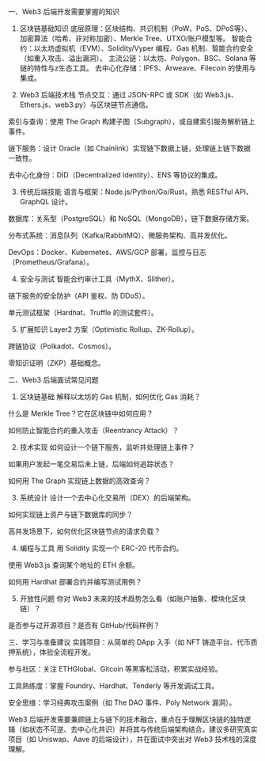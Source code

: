 一、Web3 后端开发需要掌握的知识
1. 区块链基础知识
底层原理：区块结构、共识机制（PoW、PoS、DPoS等）、加密算法（哈希、非对称加密）、Merkle Tree、UTXO/账户模型等。
智能合约：以太坊虚拟机（EVM）、Solidity/Vyper 编程、Gas 机制、智能合约安全（如重入攻击、溢出漏洞）。
主流公链：以太坊、Polygon、BSC、Solana 等链的特性与z生态工具。
去中心化存储：IPFS、Arweave、Filecoin 的使用与集成。

2. Web3 后端技术栈
节点交互：通过 JSON-RPC 或 SDK（如 Web3.js、Ethers.js、web3.py）与区块链节点通信。

索引与查询：使用 The Graph 构建子图（Subgraph），或自建索引服务解析链上事件。

链下服务：设计 Oracle（如 Chainlink）实现链下数据上链，处理链上链下数据一致性。

去中心化身份：DID（Decentralized Identity）、ENS 等协议的集成。

3. 传统后端技能
语言与框架：Node.js/Python/Go/Rust，熟悉 RESTful API、GraphQL 设计。

数据库：关系型（PostgreSQL）和 NoSQL（MongoDB），链下数据存储方案。

分布式系统：消息队列（Kafka/RabbitMQ）、微服务架构、高并发优化。

DevOps：Docker、Kubernetes、AWS/GCP 部署，监控与日志（Prometheus/Grafana）。

4. 安全与测试
智能合约审计工具（MythX、Slither）。

链下服务的安全防护（API 鉴权、防 DDoS）。

单元测试框架（Hardhat、Truffle 的测试套件）。

5. 扩展知识
Layer2 方案（Optimistic Rollup、ZK-Rollup）。

跨链协议（Polkadot、Cosmos）。

零知识证明（ZKP）基础概念。

二、Web3 后端面试常见问题
1. 区块链基础
解释以太坊的 Gas 机制，如何优化 Gas 消耗？

什么是 Merkle Tree？它在区块链中如何应用？

如何防止智能合约的重入攻击（Reentrancy Attack）？

2. 技术实现
如何设计一个链下服务，监听并处理链上事件？

如果用户发起一笔交易后未上链，后端如何追踪状态？

如何用 The Graph 实现链上数据的高效查询？

3. 系统设计
设计一个去中心化交易所（DEX）的后端架构。

如何实现链上资产与链下数据库的同步？

高并发场景下，如何优化区块链节点的请求负载？

4. 编程与工具
用 Solidity 实现一个 ERC-20 代币合约。

使用 Web3.js 查询某个地址的 ETH 余额。

如何用 Hardhat 部署合约并编写测试用例？

5. 开放性问题
你对 Web3 未来的技术趋势怎么看（如账户抽象、模块化区块链）？

是否参与过开源项目？是否有 GitHub/代码样例？

三、学习与准备建议
实践项目：从简单的 DApp 入手（如 NFT 铸造平台、代币质押系统），体验全流程开发。

参与社区：关注 ETHGlobal、Gitcoin 等黑客松活动，积累实战经验。

工具熟练度：掌握 Foundry、Hardhat、Tenderly 等开发调试工具。

安全思维：学习经典攻击案例（如 The DAO 事件、Poly Network 漏洞）。

Web3 后端开发需要兼顾链上与链下的技术融合，重点在于理解区块链的独特逻辑（如状态不可逆、去中心化共识）并将其与传统后端架构结合。建议多研究真实项目（如 Uniswap、Aave 的后端设计），并在面试中突出对 Web3 技术栈的深度理解。




